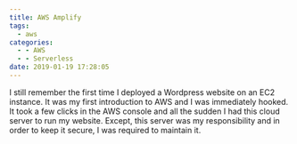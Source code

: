 ```yaml
---
title: AWS Amplify
tags:
  - aws
categories:
  - - AWS
  - - Serverless
date: 2019-01-19 17:28:05
---
```


I still remember the first time I deployed a Wordpress website on an EC2 instance. It was my first introduction to AWS and I was immediately hooked. It took a few clicks in the AWS console and all the sudden I had this cloud server to run my website. Except, this server was my responsibility and in order to keep it secure, I was required to maintain it.